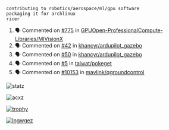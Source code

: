 ```
contributing to robotics/aerospace/ml/gpu software
packaging it for archlinux
ricer
```

<!--START_SECTION:activity-->
1. 🗣 Commented on [#775](https://github.com/GPUOpen-ProfessionalCompute-Libraries/MIVisionX/issues/775) in [GPUOpen-ProfessionalCompute-Libraries/MIVisionX](https://github.com/GPUOpen-ProfessionalCompute-Libraries/MIVisionX)
2. 🗣 Commented on [#42](https://github.com/khancyr/ardupilot_gazebo/issues/42) in [khancyr/ardupilot_gazebo](https://github.com/khancyr/ardupilot_gazebo)
3. 🗣 Commented on [#50](https://github.com/khancyr/ardupilot_gazebo/issues/50) in [khancyr/ardupilot_gazebo](https://github.com/khancyr/ardupilot_gazebo)
4. 🗣 Commented on [#5](https://github.com/talwat/pokeget/issues/5) in [talwat/pokeget](https://github.com/talwat/pokeget)
5. 🗣 Commented on [#10153](https://github.com/mavlink/qgroundcontrol/issues/10153) in [mavlink/qgroundcontrol](https://github.com/mavlink/qgroundcontrol)
<!--END_SECTION:activity-->


![statz](https://github-readme-stats.vercel.app/api?username=acxz&include_all_commits=true&show_icons=true)

<p><img align="center" src="https://github-readme-streak-stats.herokuapp.com/?user=acxz&" alt="acxz" /></p>

[![trophy](https://github-profile-trophy.vercel.app/?username=acxz)](https://github.com/ryo-ma/github-profile-trophy)

[![lngwgez](https://github-readme-stats.vercel.app/api/top-langs/?username=acxz&layout=compact)](https://github.com/acxz/github-readme-stats)
